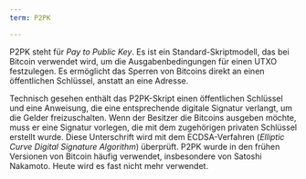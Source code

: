 ```yaml
---
term: P2PK

---
```

P2PK steht für *Pay to Public Key*. Es ist ein Standard-Skriptmodell, das bei Bitcoin verwendet wird, um die Ausgabenbedingungen für einen UTXO festzulegen. Es ermöglicht das Sperren von Bitcoins direkt an einen öffentlichen Schlüssel, anstatt an eine Adresse.

Technisch gesehen enthält das P2PK-Skript einen öffentlichen Schlüssel und eine Anweisung, die eine entsprechende digitale Signatur verlangt, um die Gelder freizuschalten. Wenn der Besitzer die Bitcoins ausgeben möchte, muss er eine Signatur vorlegen, die mit dem zugehörigen privaten Schlüssel erstellt wurde. Diese Unterschrift wird mit dem ECDSA-Verfahren (*Elliptic Curve Digital Signature Algorithm*) überprüft. P2PK wurde in den frühen Versionen von Bitcoin häufig verwendet, insbesondere von Satoshi Nakamoto. Heute wird es fast nicht mehr verwendet.